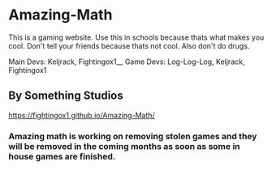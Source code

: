 # Amazing-Math
This is a gaming website. Use this in schools because thats what makes you cool. Don't tell your friends because thats not cool. Also don't do drugs.

Main Devs: Keljrack, Fightingox1__
Game Devs: Log-Log-Log, Keljrack, Fightingox1

## By Something Studios

https://fightingox1.github.io/Amazing-Math/

### Amazing math is working on removing stolen games and they will be removed in the coming months as soon as some in house games are finished.

